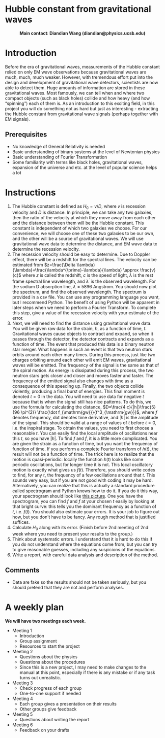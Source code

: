 # Hubble constant from gravitational waves

<center><b>Main contact: Diandian Wang (diandian@physics.ucsb.edu)</b></center>

# Introduction
Before the era of gravitational waves, measurements of the Hubble constant relied on only EM wave observations because gravitational waves are much, much, much weaker. However, with tremendous effort put into the design and development of gravitational wave detectors, scientists are now able to detect them. Huge amounts of information are stored in these gravitational waves. Most famously, we can tell when and where two compact objects (such as black holes) collide and how heavy (and how “spinning”) each of them is. As an introduction to this exciting field, in this project you will do something not as hard but just as interesting - extracting the Hubble constant from gravitational wave signals (perhaps together with EM signals).

## Prerequisites
- No knowledge of General Relativity is needed
- Basic understanding of binary systems at the level of Newtonian physics 
- Basic understanding of Fourier Transformation
- Some familiarity with terms like black holes, gravitational waves, expansion of the universe and etc. at the level of popular science helps a lot

# Instructions
1. The Hubble constant is defined as $H_0=v/D$, where $v$ is recession velocity and $D$ is distance. In principle, we can take any two galaxies, then the ratio of the velocity at which they move away from each other and the distance between them will be the Hubble constant. This constant is independent of which two galaxies we choose. For our convenience, we will choose one of these two galaxies to be our own, and the other will be a source of gravitational waves. We will use gravitational wave data to determine the distance, and EM wave data to determine the recession velocity.
2. The recession velocity should be easy to determine. Due to Doppler effect, there will be a redshift for the spectral lines. The velocity can be estimated from $z=\frac{\Delta \lambda}{\lambda}=\frac{\lambda^{\prime}-\lambda}{\lambda} \approx \frac{v}{c}$ where $z$ is called the redshift, $c$ is the speed of light, $\lambda$ is the rest frame spectral line wavelength, and $\lambda^\prime$ is the observed wavelength. For the sodium D absorption line, $\lambda=5896$ Angstrom. You should now plot the spectrum, and find the observed wavelength. The spectrum is provided in a csv file. You can use any programming language you want, but I recommend Python. The benefit of using Python will be apparent in later steps when we need to perform a Fourier Transform. To complete this step, give a value of the recession velocity with your estimate of the error. 
3. Next, we will need to find the distance using gravitational wave data. You will be given raw data for the strain, $h$, as a function of time, $t$. Gravitational waves cause objects to contract and expand, so when it passes through the detector, the detector contracts and expands as a function of time. The event that produced this data is a binary neutron star merger. What happens in such an event is that two neutron stars orbits around each other many times. During this process, just like two charges orbiting around each other will emit EM waves, gravitational waves will be emitted. The frequency of the signal is the same as that of the spiral motion. As energy is dissipated during this process, the two neutron stars gets closer and closer and moves faster and faster. The frequency of the emitted signal also changes with time as a consequence of this speeding up. Finally, the two objects collide violently, producing a final burst of energies. This final moment is denoted $t=0$ in the data. You will need to use data for negative $t$ because that is when the signal still has nice patterns. To do this, we use the formula for calculating the distance, $D=\frac{4 c}{|h|}\frac{5}{96 \pi^{2}} \frac{\dot f_{\mathrm{gw}}}{f^3_{\mathrm{gw}}}$, where $f$ denotes frequency, dot denotes time derivative, and $|h|$ is the amplitude of the signal. This should be valid at a range of values of $t$ before $t=0$, i.e. the inspiral stage. To obtain the values, you need to first choose a reasonable $t$. You can easily find the local amplitude of oscillations near this $t$, so you have $|h|$. To find $f$ and $\dot{f}$, it is a little more complicated. You are given the strain as a function of time, but you want the frequency of function of time. If you perform a complete Fourier transform of $h(t)$, the result will not be a function of time. The trick here is to realize that the motion is quasi-periodic: locally the function $h(t)$ looks like some periodic oscillations, but for longer time it is not. This local oscillatory motion is exactly what gives us $f(t)$. Therefore, you should write codes to find, for any $t$, the frequency of a few oscillations around that $t$. This sounds very easy, but if you are not good with coding it may be hard. Alternatively, you can realize that this is actually a standard procedure called spectrogram and Python knows how to do it. If you do it this way, your spectrogram should look like [this picture](https://en.wikipedia.org/wiki/Spectrogram#/media/File:GW170817_Gravitational_Wave_Chirp_Spectrogram.jpg). One you have the spectrogram, you can find $f$ and $\dot{f}$ at your chosen $t$ easily by looking at that bright curve: this tells you the dominant frequency as a function of $t$, i.e. $f(t)$. You should also estimate your errors. It is your job to figure out how, but you don't have to be fancy. Any rough method that is justified suffices.
4. Calculate $H_0$ along with its error. (Finish before 2nd meeting of 2nd week where you need to present your results to the group.)
5. Think about systematic errors. I understand that it is hard to do this if you do not understand where the equations come from, but you can try to give reasonable guesses, including any suspicions of the equations.
6. Write a report, with careful data analysis and description of the method.

## Comments
- Data are fake so the results should not be taken seriously, but you should pretend that they are not and perform analyses. 

# A weekly plan
**We will have two meetings each week.**
- Meeting 1
	- Introduction
	- Group assignment
	- Resources to start the project
- Meeting 2
	- Questions about the physics
	- Questions about the procedures
	- Since this is a new project, I may need to make changes to the manual at this point, especially if there is any mistake or if any task turns out unrealistic. 
- Meeting 3
	- Check progress of each group
	- One-to-one support if needed
- Meeting 4
	- Each group gives a presentation on their results
	- Other groups give feedback
- Meeting 5
	- Questions about writing the report
- Meeting 6
	- Feedback on your drafts